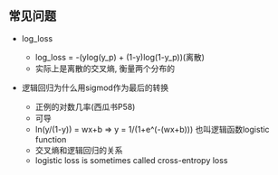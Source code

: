 ## 常见问题

- log_loss
	- log_loss = -(ylog(y_p) + (1-y)log(1-y_p))(离散)
	- 实际上是离散的交叉熵, 衡量两个分布的

- 逻辑回归为什么用sigmod作为最后的转换
	- 正例的对数几率(西瓜书P58)
	- 可导
	- ln(y/(1-y)) = wx+b 	=>	y = 1/(1+e^(-(wx+b))) 也叫逻辑函数logistic function
	- 交叉熵和逻辑回归的关系
	- logistic loss is sometimes called cross-entropy loss
	
